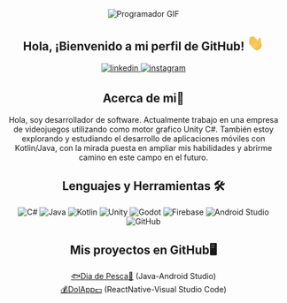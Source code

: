 <div align="center">
<img src="https://media.giphy.com/media/qgQUggAC3Pfv687qPC/giphy.gif" alt="Programador GIF" width="240" height="180">

</div>  

<div align="center">
<h2> Hola, ¡Bienvenido a mi perfil de GitHub! <img src="https://github.com/Josemascherpa/Josemascherpa/blob/main/hola.gif" width="30"></h2>  
<a href="https://linkedin.com/in/joseignaciomascherpa" target="_blank">
<img src=https://img.shields.io/badge/linkedin-%2300acee.svg?color=405DE6&style=for-the-badge&logo=linkedin&logoColor=white alt=linkedin style="margin-bottom: 5px;" />
</a>
<a href="https://instagram.com/nachomascherpa" target="_blank">
<img src=https://img.shields.io/badge/instagram-%ff5851db.svg?color=C13584&style=for-the-badge&logo=instagram&logoColor=white alt=instagram style="margin-bottom: 5px;" />
</a></div>

<div align="center"> 
<h2>Acerca de mi🤵</h2>  
Hola, soy desarrollador de software. Actualmente trabajo en una empresa de videojuegos utilizando como motor grafico Unity C#. También estoy explorando y estudiando el desarrollo de aplicaciones móviles con Kotlin/Java, con la mirada puesta en ampliar mis habilidades y abrirme camino en este campo en el futuro.

</div>

<div align="center">  
<h2>Lenguajes y Herramientas 🛠️</h2>

![C#](https://img.shields.io/badge/-C%23-blue)
![Java](https://img.shields.io/badge/-Java-orange)
![Kotlin](https://img.shields.io/badge/-Kotlin-green)
![Unity](https://img.shields.io/badge/-Unity-black?logo=unity)
![Godot](https://img.shields.io/badge/-Godot-blue?logo=godot-engine)
![Firebase](https://img.shields.io/badge/-Firebase-yellow?logo=firebase)
![Android Studio](https://img.shields.io/badge/-Android%20Studio-green?logo=android)
![GitHub](https://img.shields.io/badge/-GitHub-black?logo=github)





<div align="center">  
<h2>Mis proyectos en GitHub🖥️</h2></h2>
<a href="https://github.com/Josemascherpa/DiaDePesca">🐟Dia de Pesca🎣</a> (Java-Android Studio)<br>
<a href="https://github.com/Josemascherpa/DolApp">💰DolApp💵</a> (ReactNative-Visual Studio Code)<br>





